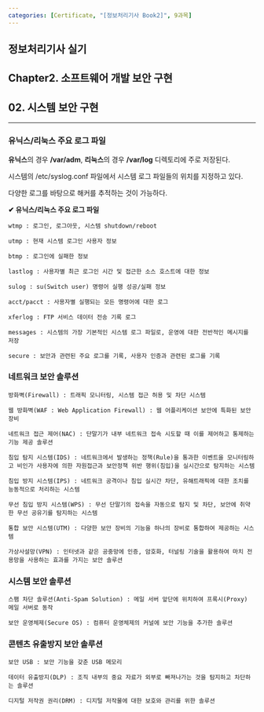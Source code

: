 ```yaml
---
categories: [Certificate, "[정보처리기사 Book2]", 9과목]
---
```

## 정보처리기사 실기

## Chapter2. 소프트웨어 개발 보안 구현

## 02. 시스템 보안 구현

<hr>

### 유닉스/리눅스 주요 로그 파일

**유닉스**의 경우 **/var/adm**, **리눅스**의 경우 **/var/log** 디렉토리에 주로 저장된다.

시스템의 /etc/syslog.conf 파일에서 시스템 로그 파일들의 위치를 지정하고 있다.

다양한 로그를 바탕으로 해커를 추적하는 것이 가능하다.

**✔ 유닉스/리눅스 주요 로그 파일**

```
wtmp : 로그인, 로그아웃, 시스템 shutdown/reboot

utmp : 현재 시스템 로그인 사용자 정보

btmp : 로그인에 실패한 정보

lastlog : 사용자별 최근 로그인 시간 및 접근한 소스 호스트에 대한 정보

sulog : su(Switch user) 명령어 실행 성공/실패 정보

acct/pacct : 사용자별 실행되는 모든 명령어에 대한 로그

xferlog : FTP 서비스 데이터 전송 기록 로그

messages : 시스템의 가장 기본적인 시스템 로그 파일로, 운영에 대한 전반적인 메시지를 저장

secure : 보안과 관련된 주요 로그를 기록, 사용자 인증과 관련된 로그를 기록
```

### 네트워크 보안 솔루션

```
방화벽(Firewall) : 트래픽 모니터링, 시스템 접근 허용 및 차단 시스템

웹 방화벽(WAF : Web Application Firewall) : 웹 어플리케이션 보안에 특화된 보안 장비

네트워크 접근 제어(NAC) : 단말기가 내부 네트워크 접속 시도할 때 이를 제어하고 통제하는 기능 제공 솔루션

침입 탐지 시스템(IDS) : 네트워크에서 발생하는 정책(Rule)을 통과한 이벤트을 모니터링하고 비인가 사용자에 의한 자원접근과 보안정책 위반 행위(침입)을 실시간으로 탐지하는 시스템

침입 방지 시스템(IPS) : 네트워크 공격이나 침입 실시간 차단, 유해트래픽에 대한 조치를 능동적으로 처리하는 시스템

무선 침입 방지 시스템(WPS) : 무선 단말기의 접속을 자동으로 탐지 및 차단, 보안에 취약한 무선 공유기를 탐지하는 시스템

통합 보안 시스템(UTM) : 다양한 보안 장비의 기능을 하나의 장비로 통합하여 제공하는 시스템

가상사설망(VPN) : 인터넷과 같은 공중망에 인증, 암호화, 터널링 기술을 활용하여 마치 전용망을 사용하는 효과를 가지는 보안 솔루션
```

### 시스템 보안 솔루션

```
스팸 차단 솔루션(Anti-Spam Solution) : 메일 서버 앞단에 위치하여 프록시(Proxy) 메일 서버로 동작

보안 운영체제(Secure OS) : 컴퓨터 운영체제의 커널에 보안 기능을 추가한 솔루션
```

### 콘텐츠 유출방지 보안 솔루션

```
보안 USB : 보안 기능을 갖춘 USB 메모리

데이터 유출방지(DLP) : 조직 내부의 중요 자료가 외부로 빠져나가는 것을 탐지하고 차단하는 솔루션

디지털 저작권 권리(DRM) : 디지털 저작물에 대한 보호와 관리를 위한 솔루션
```
